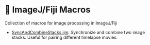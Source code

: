 # :microscope: ImageJ/Fiji Macros

Collection of macros for image processing in ImageJ/Fiji

- [SyncAndCombineStacks.ijm](SyncAndCombineStacks.ijm): Synchronize and combine
  two image stacks. Useful for pairing different timelapse movies.
